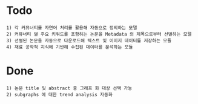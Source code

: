# Todo
    1) 각 커뮤너티를 자연어 처리를 활용해 자동으로 정의하는 모델
    2) 커뮤너티 별 주요 키워드를 포함하는 논문을 Metadata 의 제목으로부터 선별하는 모델
    3) 선별된 논문을 자동으로 다운로드해 텍스트 및 이미지 데이터를 저장하는 모듈
    4) 재료 공학적 지식에 기반해 수집된 데이터를 분석하는 모듈
    

# Done
    1) 논문 title 및 abstract 중 그래프 화 대상 선택 가능
    2) subgraphs 에 대한 trend analysis 자동화